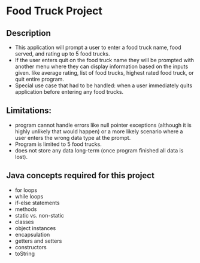 # Food Truck Project

## Description
- This application will prompt a user to enter a food truck name, food served, and rating up to 5 food trucks.
- If the user enters quit on the food truck name they will be prompted with another menu where they can display information based on the inputs given. like average rating, list of food trucks, highest rated food truck, or quit entire program.
- Special use case that had to be handled: when a user immediately quits application before entering any food trucks. 

## Limitations: 
- program cannot handle errors like null pointer exceptions (although it is highly unlikely that would happen) or a more likely scenario where a user enters the wrong data type at the prompt. 
- Program is limited to 5 food trucks.
- does not store any data long-term (once program finished all data is lost).


## Java concepts required for this project
- for loops
- while loops
- if-else statements
- methods
- static vs. non-static
- classes
- object instances
- encapsulation
- getters and setters
- constructors
- toString